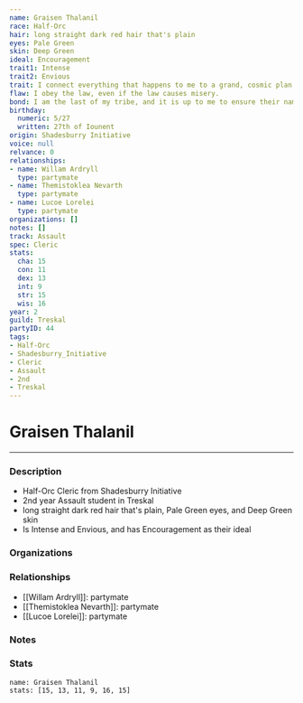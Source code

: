 ```yaml
---
name: Graisen Thalanil
race: Half-Orc
hair: long straight dark red hair that's plain
eyes: Pale Green
skin: Deep Green
ideal: Encouragement
trait1: Intense
trait2: Envious
trait: I connect everything that happens to me to a grand, cosmic plan.
flaw: I obey the law, even if the law causes misery.
bond: I am the last of my tribe, and it is up to me to ensure their names enter legend.
birthday:
  numeric: 5/27
  written: 27th of Iounent
origin: Shadesburry Initiative
voice: null
relvance: 0
relationships:
- name: Willam Ardryll
  type: partymate
- name: Themistoklea Nevarth
  type: partymate
- name: Lucoe Lorelei
  type: partymate
organizations: []
notes: []
track: Assault
spec: Cleric
stats:
  cha: 15
  con: 11
  dex: 13
  int: 9
  str: 15
  wis: 16
year: 2
guild: Treskal
partyID: 44
tags:
- Half-Orc
- Shadesburry_Initiative
- Cleric
- Assault
- 2nd
- Treskal
---
```

# Graisen Thalanil
---
### Description
- Half-Orc Cleric from Shadesburry Initiative
- 2nd year Assault student in Treskal
- long straight dark red hair that's plain, Pale Green eyes, and Deep Green skin
- Is Intense and Envious, and has Encouragement as their ideal

### Organizations

### Relationships
- [[Willam Ardryll]]: partymate
- [[Themistoklea Nevarth]]: partymate
- [[Lucoe Lorelei]]: partymate

### Notes

### Stats
```statblock
name: Graisen Thalanil
stats: [15, 13, 11, 9, 16, 15]
```